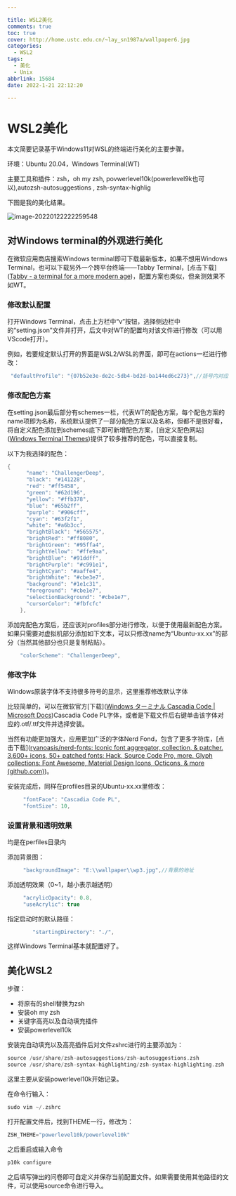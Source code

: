 ```yaml
---

title: WSL2美化
comments: true
toc: true
cover: http://home.ustc.edu.cn/~lay_sn1987a/wallpaper6.jpg
categories:
  - WSL2
tags:
  - 美化
  - Unix
abbrlink: 15684
date: 2022-1-21 22:12:20

---
```


#  

# WSL2美化

本文简要记录基于Windows11对WSL的终端进行美化的主要步骤。

环境：Ubuntu 20.04，Windows Terminal(WT)

主要工具和插件：zsh，oh my zsh, povwerlevel10k(powerlevel9k也可以),autozsh-autosuggestions , zsh-syntax-highlig

下图是我的美化结果。

![image-20220122222259548](C:\Users\李\AppData\Roaming\Typora\typora-user-images\image-20220122222259548.png)

## 对Windows terminal的外观进行美化

在微软应用商店搜索Windows terminal即可下载最新版本，如果不想用Windows Terminal，也可以下载另外一个跨平台终端——Tabby Terminal，[点击下载]([Tabby - a terminal for a more modern age](https://tabby.sh/))，配置方案也类似，但亲测效果不如WT。

### 修改默认配置

打开Windows Terminal，点击上方栏中“v”按钮，选择侧边栏中的“setting.json”文件并打开，后文中对WT的配置均对该文件进行修改（可以用VScode打开）。

例如，若要规定默认打开的界面是WSL2/WSL的界面，即可在actions一栏进行修改：

```c
 "defaultProfile": "{07b52e3e-de2c-5db4-bd2d-ba144ed6c273}",//括号内对应的序列可在setting.json文件里查找到Ubuntu对应的GUID
```

### 修改配色方案

在setting.json最后部分有schemes一栏，代表WT的配色方案，每个配色方案的name项即为名称，系统默认提供了一部分配色方案以及名称，但都不是很好看，将自定义配色添加到schemes底下即可新增配色方案，[自定义配色网站]([Windows Terminal Themes](https://windowsterminalthemes.dev/))提供了较多推荐的配色，可以直接复制。

以下为我选择的配色：

```c
{
      "name": "ChallengerDeep",
      "black": "#141228",
      "red": "#ff5458",
      "green": "#62d196",
      "yellow": "#ffb378",
      "blue": "#65b2ff",
      "purple": "#906cff",
      "cyan": "#63f2f1",
      "white": "#a6b3cc",
      "brightBlack": "#565575",
      "brightRed": "#ff8080",
      "brightGreen": "#95ffa4",
      "brightYellow": "#ffe9aa",
      "brightBlue": "#91ddff",
      "brightPurple": "#c991e1",
      "brightCyan": "#aaffe4",
      "brightWhite": "#cbe3e7",
      "background": "#1e1c31",
      "foreground": "#cbe1e7",
      "selectionBackground": "#cbe1e7",
      "cursorColor": "#fbfcfc"
    },
```

添加完配色方案后，还应该对profiles部分进行修改，以便于使用最新配色方案。如果只需要对虚拟机部分添加如下文本，可以只修改name为“Ubuntu-xx.xx”的部分（当然其他部分也只是复制粘贴）。

```c
    "colorScheme": "ChallengerDeep",
```



### 修改字体

Windows原装字体不支持很多符号的显示，这里推荐修改默认字体

比较简单的，可以在微软官方[下载]([Windows ターミナル Cascadia Code | Microsoft Docs](https://docs.microsoft.com/ja-jp/windows/terminal/cascadia-code))Cascadia Code PL字体，或者是下载文件后右键单击该字体对应的.otf/.ttf文件并选择安装。

当然有功能更加强大，应用更加广泛的字体Nerd Fond，包含了更多字符库，[点击下载]([ryanoasis/nerd-fonts: Iconic font aggregator, collection, & patcher. 3,600+ icons, 50+ patched fonts: Hack, Source Code Pro, more. Glyph collections: Font Awesome, Material Design Icons, Octicons, & more (github.com)](https://github.com/ryanoasis/nerd-fonts))。

安装完成后，同样在profiles目录的Ubuntu-xx.xx里修改：

```c
     "fontFace": "Cascadia Code PL",
     "fontSize": 10,
```

### 设置背景和透明效果

均是在perfiles目录内

添加背景图：

```c
     "backgroundImage": "E:\\wallpaper\\wp3.jpg",//背景的地址
```

添加透明效果（0~1，越小表示越透明）

```c
     "acrylicOpacity": 0.8,
     "useAcrylic": true
```

指定启动时的默认路径：

```c
		"startingDirectory": "./",
```

这样Windows Terminal基本就配置好了。



## 美化WSL2

步骤：

- 将原有的shell替换为zsh
- 安装oh my zsh
- 关键字高亮以及自动填充插件
- 安装powerlevel10k

安装完自动填充以及高亮插件后对文件zshrc进行的主要添加为：

```c
source /usr/share/zsh-autosuggestions/zsh-autosuggestions.zsh
source /usr/share/zsh-syntax-highlighting/zsh-syntax-highlighting.zsh
```



这里主要从安装powerlevel10k开始记录。

在命令行输入：

```c
sudo vim ~/.zshrc
```

打开配置文件后，找到THEME一行，修改为：

```c
ZSH_THEME="powerlevel10k/powerlevel10k"
```

之后重启或输入命令

```c
p10k configure
```

之后填写弹出的问卷即可自定义并保存当前配置文件。如果需要使用其他路径的文件，可以使用source命令进行导入。